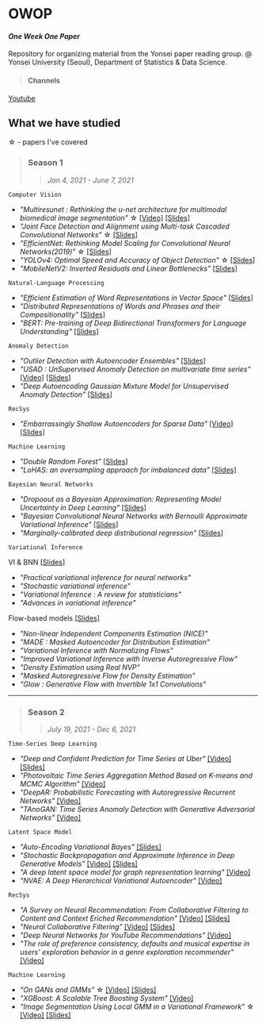 # OWOP
#### *One Week One Paper* <br>
Repository for organizing material from the Yonsei paper reading group. @ Yonsei University (Seoul), Department of Statistics & Data Science.

> #### Channels
[Youtube](https://www.youtube.com/channel/UCg7qqlsEjz0jKc91UIlwk6w/featured)

## What we have studied
☆ - papers I've covered

> ### Season 1
>> *Jan 4, 2021 - June 7, 2021*

`Computer Vision`
- *"Multiresunet : Rethinking the u-net architecture for multimodal biomedical image segmentation"* ☆ [[Video]](https://www.youtube.com/watch?v=v6vV505z4Pk) [[Slides]](https://github.com/rbill109/SideProject/blob/main/OWOP/Slides/MultiResUnet.pdf)
- *"Joint Face Detection and Alignment using Multi-task Cascaded Convolutional Networks"* ☆ [[Slides]](https://github.com/rbill109/SideProject/blob/main/OWOP/Slides/MTCNN.pdf)
- *"EfficientNet: Rethinking Model Scaling for Convolutional Neural Networks(2019)"* ☆ [[Slides]](https://github.com/rbill109/SideProject/blob/main/OWOP/Slides/EfficientNet.pdf)
- *"YOLOv4: Optimal Speed and Accuracy of Object Detection"* ☆ [[Slides]](https://github.com/rbill109/SideProject/blob/main/OWOP/Slides/YOLOv4.pdf)
- *"MobileNetV2: Inverted Residuals and Linear Bottlenecks"* [[Slides]]()

`Natural-Language Processing`
- *"Efficient Estimation of Word Representations in Vector Space"* [[Slides]](https://github.com/rbill109/SideProject/blob/main/OWOP/Slides/word2vec.pdf)
- *"Distributed Representations of Words and Phrases and their Compositionality"* [[Slides]](https://github.com/rbill109/SideProject/blob/main/OWOP/Slides/word2vec.pdf)
- *"BERT: Pre-training of Deep Bidirectional Transformers for Language Understanding"* [[Slides]](https://github.com/rbill109/SideProject/blob/main/OWOP/Slides/BERT.pdf)

`Anomaly Detection`
- *"Outlier Detection with Autoencoder Ensembles"* [[Slides]](https://github.com/rbill109/SideProject/blob/main/OWOP/Slides/owop%20(outlier%20detection%20with%20autoencoder%20ensembles)%20(1).pdf)
- *"USAD : UnSupervised Anomaly Detection on multivariate time series"* [[Video]](https://www.youtube.com/watch?v=LuwSlx5rzis) [[Slides]](https://github.com/rbill109/SideProject/blob/main/OWOP/Slides/USAD.pdf)
- *"Deep Autoencoding Gaussian Mixture Model for Unsupervised Anomaly Detection"* [[Slides]](https://github.com/rbill109/SideProject/blob/main/OWOP/Slides/DAGMM.pdf)

`RecSys`
- *"Embarrassingly Shallow Autoencoders for Sparse Data"* [[Video]](https://www.youtube.com/watch?v=BzPoh8yfVbQ) [[Slides]](https://github.com/rbill109/SideProject/blob/main/OWOP/Slides/Embarrassingly_Shallow_Autoencoders_for_Sparse_Data.pdf)

`Machine Learning`
- *"Double Random Forest"* [[Slides]](https://github.com/rbill109/SideProject/blob/main/OWOP/Slides/Double%20Random%20Forest_%20LoHAS%200206%20%EB%82%A8%EC%8A%B9%EC%A7%80.pdf)
- *"LoHAS: an oversampling approach for imbalanced data"* [[Slides]](https://github.com/rbill109/SideProject/blob/main/OWOP/Slides/Double%20Random%20Forest_%20LoHAS%200206%20%EB%82%A8%EC%8A%B9%EC%A7%80.pdf)

`Bayesian Neural Networks` 
- *"Dropoout as a Bayesian Approximation: Representing Model Uncertainty in Deep Learning"* [[Slides]](https://github.com/rbill109/SideProject/blob/main/OWOP/Slides/Dropout_as_a_Bayesian_Approximation__Representing_Model_Uncertainty_in_Deep_Learning_%EC%A0%84%EC%98%88%EC%8A%AC.pdf)
- *"Bayesian Convolutional Neural Networks with Bernoulli Approximate Variational Inference"* [[Slides]](https://github.com/rbill109/SideProject/blob/main/OWOP/Slides/Bayesian_Convolutional_Neural_Networks_with_Bernoulli_Approximate_Variational_Inference_%EC%A0%84%EC%98%88%EC%8A%AC.pdf)
- *"Marginally-calibrated deep distributional regression"* [[Slides]](https://github.com/rbill109/SideProject/blob/main/OWOP/Slides/Marginally_Calibrated_Deep_Distributional_Regression.pdf)

`Variational Inference`

VI & BNN [[Slides]](https://github.com/rbill109/SideProject/blob/main/OWOP/Slides/1.SVI%26VAE.pdf)
- *"Practical variational inference for neural networks"*
- *"Stochastic variational inference"*
- *"Variational Inference : A review for statisticians"*
- *"Advances in variational inference"*

Flow-based models [[Slides]](https://github.com/rbill109/SideProject/blob/main/OWOP/Slides/2.Flow_based_models.pdf)
- *"Non-linear Independent Components Estimation (NICE)"*
- *"MADE : Masked Autoencoder for Distribution Estimation"* 
- *"Variational Inference with Normalizing Flows"*
- *"Improved Variational Inference with Inverse Autoregressive Flow"*
- *"Density Estimation using Real NVP"*
- *"Masked Autoregressive Flow for Density Estimation"*
- *"Glow : Generative Flow with Invertible 1x1 Convolutions"* 

---

> ### Season 2
>> *July 19, 2021 - Dec 6, 2021*

`Time-Series Deep Learning`
- *"Deep and Confident Prediction for Time Series at Uber"* [[Video]](https://www.youtube.com/watch?v=z8xnL1mQou4) [[Slides]](https://github.com/rbill109/SideProject/blob/main/OWOP/Slides/Deep%20and%20Confident%20Prediction%20for%20Time%20Series%20at%20Uber.pdf)
- *"Photovoltaic Time Series Aggregation Method Based on K-means and MCMC Algorithm"* [[Video]](https://www.youtube.com/watch?v=RJ_t9ubXE_w)
- *"DeepAR: Probabilistic Forecasting with Autoregressive Recurrent Networks"* [[Video]](https://www.youtube.com/watch?v=7WTe-xh2C10)
- *"TAnoGAN: Time Series Anomaly Detection with Generative Adversarial Networks"* [[Video]](https://www.youtube.com/watch?v=dHhwzrf8EAg)

`Latent Space Model`
- *"Auto-Encoding Variational Bayes"* [[Slides]](https://github.com/rbill109/SideProject/blob/main/OWOP/Slides/Auto_Encoding_Variational_Bayes.pdf)
- *"Stochastic Backpropagation and Approximate Inference in Deep Generative Models"* [[Video]](https://www.youtube.com/watch?v=PAY8h_1b1BI) [[Slides]](https://github.com/rbill109/SideProject/blob/main/OWOP/Slides/%EC%9D%B4%EC%9E%AC%ED%99%98_0823_VAE.pdf)
- *"A deep latent space model for graph representation learning"* [[Video]](https://www.youtube.com/watch?v=qJEtpABZQ-4)
- *"NVAE: A Deep Hierarchical Variational Autoencoder"* [[Video]](https://www.youtube.com/watch?v=KG70iQai9UY)

`RecSys`
- *"A Survey on Neural Recommendation: From Collaborative Filtering to Content and Context Eriched Recommendation"* [[Video]](https://www.youtube.com/watch?v=5CLxUT1KNro) [[Slides]](https://github.com/rbill109/SideProject/blob/main/OWOP/Slides/Neural%20Recommendation%20System.pdf)
- *"Neural Collaborative Filtering"* [[Video]](https://www.youtube.com/watch?v=zFlqhV1vv4w) [[Slides]](https://github.com/rbill109/SideProject/blob/main/OWOP/Slides/Neural%20collaborative%20filtering_%EB%B0%9C%ED%91%9C%EC%9E%90%EB%A3%8C.pdf)
- *"Deep Neural Networks for YouTube Recommendations"* [[Video]](https://www.youtube.com/watch?v=R6XE3SAPJFI)
- *"The role of preference consistency, defaults and musical expertise in users’ exploration behavior in a genre exploration recommender"* [[Video]](https://www.youtube.com/watch?v=DqZeVm3O2J0)

`Machine Learning`
- *"On GANs and GMMs"* ☆ [[Video]](https://www.youtube.com/watch?v=iXK9anLm8ZA) [[Slides]](https://github.com/rbill109/SideProject/blob/main/OWOP/Slides/On%20GANs%20and%20GMMs.pdf)
- *"XGBoost: A Scalable Tree Boosting System"* [[Video]](https://www.youtube.com/watch?v=XXPLmd5K150)
- *"Image Segmentation Using Local GMM in a Variational Framework"* ☆ [[Video]](https://www.youtube.com/watch?v=B1hdB7nd6rA) [[Slides]](https://github.com/rbill109/SideProject/blob/main/OWOP/Slides/LGMM.pdf)

